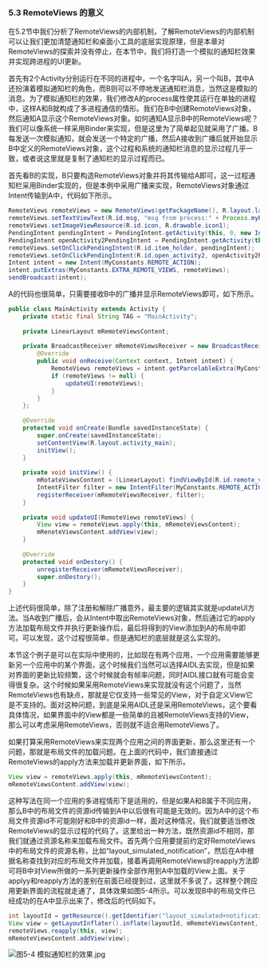 ### 5.3 RemoteViews 的意义

在5.2节中我们分析了RemoteViews的内部机制，了解RemoteViews的内部机制可以让我们更加清楚通知栏和桌面小工具的底层实现原理，但是本章对RemoteViews的探索并没有停止，在本节中，我们将打造一个模拟的通知栏效果并实现跨进程的UI更新。

首先有2个Activity分别运行在不同的进程中，一个名字叫A，另一个叫B，其中A还扮演着模拟通知栏的角色，而B则可以不停地发送通知栏消息，当然这是模拟的消息。为了模拟通知栏的效果，我们修改A的process属性使其运行在单独的进程中，这样A和B就构成了多进程通信的情形。我们在B中创建RemoteViews对象，然后通知A显示这个RemoteViews对象。如何通知A显示B中的RemoteViews呢？我们可以像系统一样采用Binder来实现，但是这里为了简单起见就采用了广播。B每发送一次模拟通知，就会发送一个特定的广播，然后A接收到广播后就开始显示B中定义的RemoteViews对象，这个过程和系统的通知栏消息的显示过程几乎一致，或者说这里就是复制了通知栏的显示过程而已。

首先看B的实现，B只要构造RemoteViews对象并将其传输给A即可，这一过程通知栏采用Binder实现的，但是本例中采用广播来实现，RemoteViews对象通过Intent传输到A中，代码如下所示。

```Java
RemoteViews remoteViews = new RemoteViews(getPackageName(), R.layout.layout_simulated_notification);
remoteViews.setTextViewText(R.id.msg, "msg from process:" + Process.myPid());
remoteViews.setImageViewResource(R.id.icon, R.drawable.icon1);
PendingIntent pendingIntent = PendingIntent.getActivity(this, 0, new Intent(this, DemoActivity_1.class), PendingIntent.FLAG_UPDATE_CURRENT);
PendingIntent openActivity2PendingIntent = PendingIntent.getActivity(this, 0, new Intent(this, DemoActivity_2.class), PendingIntent.FLAG_UPDATE_CURRENT);
remoteViews.setOnClickPendingIntent(R.id.item_holder, pendingIntent);
remoteViews.setOnClickPendingIntent(R.id.open_activity2, openActivity2PendingIntent);
Intent intent = new Intent(MyConstants.REMOTE_ACTION);
intent.putExtras(MyConstants.EXTRA_REMOTE_VIEWS, remoteViews);
sendBroadcast(intent);
```

A的代码也很简单，只需要接收B中的广播并显示RemoteViews即可，如下所示。

```Java
public class MainActivity extends Activity {
    private static final String TAG = "MainActivity";
    
    private LinearLayout mRemoteViewsContent;
    
    private BroadcastReceiver mRemoteViewsReceiver = new BroadcastReceiver() {
        @Override
        public void onReceive(Context context, Intent intent) {
            RemoteViews remoteViews = intent.getParcelableExtra(MyConstants.EXTRA_REMOTE_VIEWS);
            if (remoteViews != null) {
                updateUI(remoteViews);
            }
        }
    };
    
    @Override
    protected void onCreate(Bundle savedInstanceState) {
        super.onCreate(savedInstanceState);
        setContentView(R.layout.activity_main);
        initView();
    }
    
    private void initView() {
        mRotateViewsContent = (LinearLayout) findViewById(R.id.remote_views_content);
        IntentFilter filter = new IntentFilter(MyConstants.REMOTE_ACTION);
        registerReceiver(mRemoteViewsReceiver, filter);
    }
    
    private void updateUI(RemoteViews remoteViews) {
        View view = remoteViews.apply(this, mRemoteViewsContent);
        mRenoteViewsContent.addView(view);
    }
    
    @Override
    protected void onDestory() {
        unregisterReceiver(mRemoteViewsReceiver);
        super.onDestory();
    }
}
```

上述代码很简单，除了注册和解除广播意外，最主要的逻辑其实就是updateUI方法。当A收到广播后，会从Intent中取出RemoteViews对象，然后通过它的apply方法加载布局文件并执行更新操作后，最后将得到的View添加到A的布局中即可。可以发现，这个过程很简单，但是通知栏的底层就是这么实现的。

本节这个例子是可以在实际中使用的，比如现在有两个应用，一个应用需要能够更新另一个应用中的某个界面，这个时候我们当然可以选择AIDL去实现，但是如果对界面的更新比较频繁，这个时候就会有帧率问题，同时AIDL接口就有可能会变得很复杂。这个时候如果采用RemoteViews来实现就没有这个问题了，当然RemoteViews也有缺点，那就是它仅支持一些常见的View，对于自定义View它是不支持的。面对这种问题，到底是采用AIDL还是采用RemoteViews，这个要看具体情况，如果界面中的View都是一些简单的且被RemoteViews支持的View，那么可以考虑采用RemoteViews，否则就不适合用RemoteViews了。

如果打算采用RemoteViews来实现两个应用之间的界面更新，那么这里还有一个问题，那就是布局文件的加载问题。在上面的代码中，我们直接通过RemoteViews的apply方法来加载并更新界面，如下所示。

```Java
View view = remoteViews.apply(this, mRemoteViewsContent);
mRemoteViewsContent.addView(view);
```

这种写法在同一个应用的多进程情形下是适用的，但是如果A和B属于不同应用，那么B中的布局文件的资源id传输到A中以后很有可能是无效的。因为A中的这个布局文件资源id不可能刚好和B中的资源id一样，面对这种情况，我们就要适当修改RemoteViews的显示过程的代码了。这里给出一种方法，既然资源id不相同，那我们就通过资源名称来加载布局文件。首先两个应用要提前约定好RemoteViews中的布局文件的资源名称，比如“layout_simulated_notification”，然后在A中根据名称查找到对应的布局文件并加载，接着再调用RemoteViews的reapply方法即可将B中对View所做的一系列更新操作全部作用到A中加载的View上面。关于applyy和reapply方法的差别在前面已经提到过，这里就不多说了，这样整个跨应用更新界面的流程就走通了，具体效果如图5-4所示。可以发现B中的布局文件已经成功的在A中显示出来了，修改后的代码如下。

```Java
int layoutId = getResource().getIdentifier("layout_simulated+notification". "layout", getPackageName());
View view = getLayoutInflater().inflate(layoutId, mRemoteViewsContent, false);
remoteViews.reapply(this, view);
mRemoteViewsContent.addView(view);
```

![图5-4 模拟通知栏的效果.jpg](https://i.loli.net/2020/04/06/v6CYWnyqTifMmSU.jpg)

